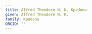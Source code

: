 ```yaml
---
title: Alfred Theodore N. K. Kpodonu
given: Alfred Theodore N. K.
family: Kpodonu
ORCID: ''
---
```

